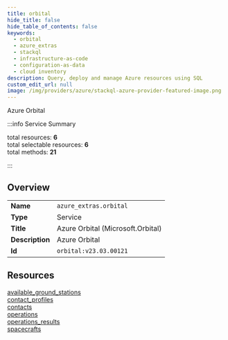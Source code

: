 ```yaml
---
title: orbital
hide_title: false
hide_table_of_contents: false
keywords:
  - orbital
  - azure_extras
  - stackql
  - infrastructure-as-code
  - configuration-as-data
  - cloud inventory
description: Query, deploy and manage Azure resources using SQL
custom_edit_url: null
image: /img/providers/azure/stackql-azure-provider-featured-image.png
---
```

Azure Orbital  
    
:::info Service Summary

<div class="row">
<div class="providerDocColumn">
<span>total resources:&nbsp;<b>6</b></span><br />
<span>total selectable resources:&nbsp;<b>6</b></span><br />
<span>total methods:&nbsp;<b>21</b></span><br />
</div>
</div>

:::

## Overview
<table><tbody>
<tr><td><b>Name</b></td><td><code>azure_extras.orbital</code></td></tr>
<tr><td><b>Type</b></td><td>Service</td></tr>
<tr><td><b>Title</b></td><td>Azure Orbital (Microsoft.Orbital)</td></tr>
<tr><td><b>Description</b></td><td>Azure Orbital</td></tr>
<tr><td><b>Id</b></td><td><code>orbital:v23.03.00121</code></td></tr>
</tbody></table>

## Resources
<div class="row">
<div class="providerDocColumn">
<a href="/providers/azure_extras/orbital/available_ground_stations/">available_ground_stations</a><br />
<a href="/providers/azure_extras/orbital/contact_profiles/">contact_profiles</a><br />
<a href="/providers/azure_extras/orbital/contacts/">contacts</a><br />
</div>
<div class="providerDocColumn">
<a href="/providers/azure_extras/orbital/operations/">operations</a><br />
<a href="/providers/azure_extras/orbital/operations_results/">operations_results</a><br />
<a href="/providers/azure_extras/orbital/spacecrafts/">spacecrafts</a><br />
</div>
</div>
